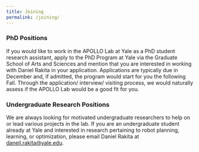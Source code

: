 ```yaml
---
title: Joining
permalink: /joining/
---
```


### PhD Positions

If you would like to work in the APOLLO Lab at Yale as a PhD student research assistant, apply to the PhD Program at Yale via the Graduate School of Arts and Sciences and mention that you are interested in working with Daniel Rakita in your application.  Applications are typically due in December and, if admitted, the program would start for you the following Fall.  Through the application/ interview/ visiting process, we would naturally assess if the APOLLO Lab would be a good fit for you.    

### Undergraduate Research Positions

We are always looking for motivated undergraduate researchers to help on or lead various projects in the lab.  If you are an undergraduate student already at Yale and interested in research pertaining to robot planning, learning, or optimization, please email Daniel Rakita at [daneil.rakita@yale.edu](mailto:daniel.rakita@yale.edu).        